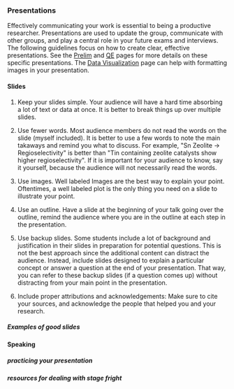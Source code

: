 ### Presentations

Effectively communicating your work is essential to being a productive researcher. Presentations are used to update the group, communicate with other groups, and play a central role in your future exams and interviews. The following guidelines focus on how to create clear, effective presentations. See the [Prelim](https://github.com/kul-group/Group-Handbook/blob/master/Preliminary%20Examination.md#preliminary-examination) and [QE](https://github.com/kul-group/Group-Handbook/blob/master/Qualifying%20Examination.md#qualifying-examination) pages for more details on these specific presentations. The [Data Visualization](https://github.com/kul-group/Group-Handbook/blob/master/Data%20Visualization.md#data-visualization) page can help with formatting images in your presentation.

#### Slides

1. Keep your slides simple. Your audience will have a hard time absorbing a lot of text or data at once. It is better to break things up over multiple slides.

2. Use fewer words. Most audience members do not read the words on the slide (myself included). It is better to use a few words to note the main takaways and remind you what to discuss. For example, "Sn Zeolite -> Regioselectivity" is better than "Tin containing zeolite catalysts show higher regioselectivity". If it is important for your audience to know, say it yourself, because the audience will not necessarily read the words.

3. Use images. Well labeled Images are the best way to explain your point. Oftentimes, a well labeled plot is the only thing you need on a slide to illustrate your point.

4. Use an outline. Have a slide at the beginning of your talk going over the outline, remind the audience where you are in the outline at each step in the presentation.

5. Use backup slides. Some students include a lot of background and justification in their slides in preparation for potential questions. This is not the best approach since the additional content can distract the audience. Instead, include slides designed to explain a particular concept or answer a question at the end of your presentation. That way, you can refer to these backup slides (if a question comes up) without distracting from your main point in the presentation.

6. Include proper attributions and acknowledgements: Make sure to cite your sources, and acknowledge the people that helped you and your research.

##### Examples of good slides

#### Speaking

##### practicing your presentation

##### resources for dealing with stage fright


